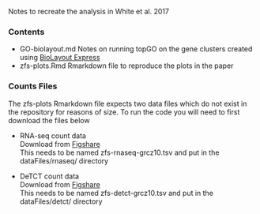 Notes to recreate the analysis in White et al. 2017

### Contents
* GO-biolayout.md    Notes on running topGO on the gene clusters created using
[BioLayout Express](http://www.biolayout.org/)
* zfs-plots.Rmd      Rmarkdown file to reproduce the plots in the paper

### Counts Files

The zfs-plots Rmarkdown file expects two data files which do not exist in the repository for reasons of size.
To run the code you will need to first download the files below

* RNA-seq count data  
Download from [Figshare](https://doi.org/10.6084/m9.figshare.4704529)  
This needs to be named zfs-rnaseq-grcz10.tsv and put in the dataFiles/rnaseq/ directory

* DeTCT count data  
Download from [Figshare](https://doi.org/10.6084/m9.figshare.4622311)  
This needs to be named zfs-detct-grcz10.tsv and put in the dataFiles/detct/ directory
